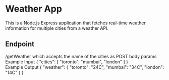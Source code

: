 # Weather App

This is a Node.js Express application that fetches real-time weather information for multiple cities from a weather API.

## Endpoint <br>
 /getWeather which accepts the name of the cities as POST body params <br>
 Example Input { "cities": [ "toronto", "mumbai", "london" ] } <br>
 Example Output { "weather": { "toronto": "24C", "mumbai": "34C", "london": "14C" } } 

